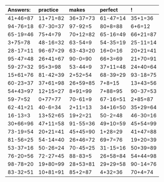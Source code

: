 | Answers: | practice | makes | perfect | ! |
| :--- | :--- | :--- | :--- | :--- |
| 41+46=87 | 11+71=82 | 36+37=73 | 61-47=14 | 35+1=36 | 
| 94-76=18 | 67-30=37 | 97-92=5 | 80+8=88 | 6+6=12 | 
| 65-19=46 | 75+4=79 | 70+12=82 | 65-16=49 | 66+21=87 | 
| 3+75=78 | 48-16=32 | 63-54=9 | 54-35=19 | 25-11=14 | 
| 28-17=11 | 96-67=29 | 63-43=20 | 16+0=16 | 20+21=41 | 
| 95-47=48 | 26+41=67 | 90-0=90 | 66+3=69 | 21+70=91 | 
| 59-27=32 | 95+3=98 | 53-44=9 | 37+11=48 | 24+40=64 | 
| 15+61=76 | 81-42=39 | 2+52=54 | 68-39=29 | 93-18=75 | 
| 60-23=37 | 37+61=98 | 26+59=85 | 7+8=15 | 13+43=56 | 
| 54+43=97 | 12+15=27 | 8+91=99 | 7+88=95 | 90-37=53 | 
| 59-7=52 | 0+77=77 | 70-61=9 | 67-16=51 | 2+85=87 | 
| 62-41=21 | 40-6=34 | 2+11=13 | 34+16=50 | 35+29=64 | 
| 16-13=3 | 13+52=65 | 19+2=21 | 50-2=48 | 46-30=16 | 
| 30+66=96 | 47+11=58 | 91-55=36 | 49+10=59 | 45+54=99 | 
| 73-19=54 | 20+21=41 | 45+45=90 | 1+28=29 | 41+47=88 | 
| 81-56=25 | 54-14=40 | 26+46=72 | 69+7=76 | 19+20=39 | 
| 53-37=16 | 50-26=24 | 70-45=25 | 31-15=16 | 50+39=89 | 
| 76-20=56 | 72-27=45 | 88-83=5 | 26+58=84 | 54+44=98 | 
| 98-78=20 | 19+80=99 | 28+53=81 | 29+29=58 | 90-14=76 | 
| 83-32=51 | 10+81=91 | 85+2=87 | 4+32=36 | 70+4=74 | 
